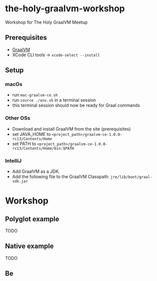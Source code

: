 # the-holy-graalvm-workshop

Workshop for The Holy GraalVM Meetup


## Prerequisites

* [GraalVM](http://www.graalvm.org/docs/getting-started/)
* XCode CLI tools -> `xcode-select --install`

## Setup

### macOs

* run `mac-graalvm-ce.sh`
* run `source ./env.sh` in a terminal session
* this terminal session should now be ready for Graal commands

### Other OSs

* Download and install GraalVM from the site (prerequisites)
* set JAVA_HOME to `<project_path>/graalvm-ce-1.0.0-rc13/Contents/Home`
* set PATH to `<project_path>/graalvm-ce-1.0.0-rc13/Contents/Home/bin:$PATH`

### IntelliJ

* Add GraalVM as a JDK.
* Add the following file to the GraalVM Classpath: `jre/lib/boot/graal-sdk.jar`

# Workshop 

## Polyglot example

TODO

## Native example

TODO

## Be
